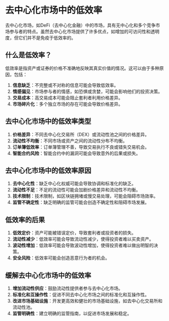 **去中心化市场中的低效率**
=====================================

去中心化市场，如DeFi（去中心化金融）中的市场，具有无中心化和多个竞争市场参与者的特点。虽然去中心化市场提供了许多优点，如增加的可访问性和透明度，但它们并不是免疫于低效率的。

**什么是低效率？**
-------------------------

低效率是指资产或证券的价格不准确地反映其真实价值的情况。这可以由于多种原因，包括：

1. **信息缺乏**：不完整或不对称的信息可能会导致低效率。
2. **情感偏见**：市场参与者的情感，如恐惧或贪婪，可能会影响他们的投资决策。
3. **交易成本**：高交易成本可能会阻止套利者利用价格差异。
4. **市场碎片化**：多个独立市场的存在可能会导致价格差异。

**去中心化市场中的低效率类型**
-----------------------------------------

1. **价格差异**：不同去中心化交易所（DEX）或流动性池之间的价格差异。
2. **流动性不均衡**：不同市场或资产之间的流动性分布不均衡。
3. **订单簿低效率**：订单簿管理不善，导致交易执行不良或错失交易机会。
4. **智能合约风险**：智能合约中的漏洞可能会导致意外的后果或损失。

**去中心化市场中的低效率原因**
-----------------------------------------

1. **去中心化性**：缺乏中心化权威可能会导致协调和标准化的缺乏。
2. **流动性不足**：不足的流动性可能会加剧价格差异和流动性不均衡。
3. **技术限制**：技术限制，如区块链拥堵或慢交易处理，可能会阻碍市场效率。
4. **监管不确定性**：缺乏明确的监管可能会创造不确定性和阻碍市场发展。

**低效率的后果**
-------------------------

1. **低效定价**：资产可能被错误定价，导致套利者或投资者的损失。
2. **流动性减少**：低效率可能会导致流动性减少，使得投资者难以买卖资产。
3. **波动性增加**：低效率可能会导致波动性增加，使得投资者难以做出明智的决策。
4. **安全风险**：低效率可能会创造恶意行为者的机会。

**缓解去中心化市场中的低效率**
-----------------------------------------

1. **增加流动性供应**：鼓励流动性提供者参与去中心化市场。
2. **标准化和互操作性**：促进不同去中心化市场之间的标准化和互操作性。
3. **改进市场基础设施**：开发更高效和健壮的市场基础设施，如去中心化交易所和流动性池。
4. **监管明确性**：建立明确的监管指南，以促进市场发展和稳定。
